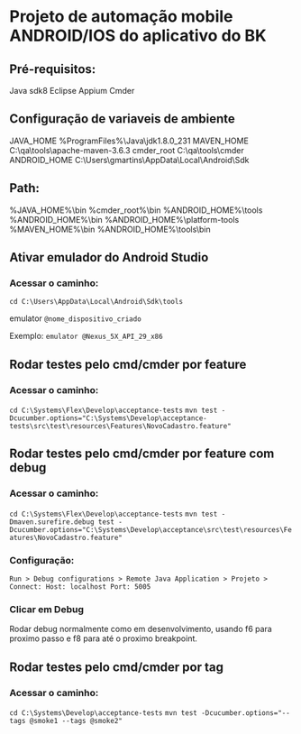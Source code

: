 # Projeto de automação mobile ANDROID/IOS do aplicativo do BK


## Pré-requisitos:
Java sdk8
Eclipse
Appium
Cmder


## Configuração de variaveis de ambiente
JAVA_HOME %ProgramFiles%\Java\jdk1.8.0_231
MAVEN_HOME C:\qa\tools\apache-maven-3.6.3
cmder_root C:\qa\tools\cmder
ANDROID_HOME C:\Users\gmartins\AppData\Local\Android\Sdk


## Path:
%JAVA_HOME%\bin
%cmder_root%\bin
%ANDROID_HOME%\tools
%ANDROID_HOME%\bin
%ANDROID_HOME%\platform-tools
%MAVEN_HOME%\bin
%ANDROID_HOME%\tools\bin


## Ativar emulador do Android Studio
### Acessar o caminho:
``` cd C:\Users\AppData\Local\Android\Sdk\tools ```

emulator ``` @nome_dispositivo_criado ``` 

Exemplo: ``` emulator @Nexus_5X_API_29_x86 ```

## Rodar testes pelo cmd/cmder por feature
### Acessar o caminho:
``` cd C:\Systems\Flex\Develop\acceptance-tests ```
``` mvn test -Dcucumber.options="C:\Systems\Develop\acceptance-tests\src\test\resources\Features\NovoCadastro.feature" ```

## Rodar testes pelo cmd/cmder por feature com debug
### Acessar o caminho:
``` cd C:\Systems\Flex\Develop\acceptance-tests ```
``` mvn test -Dmaven.surefire.debug test -Dcucumber.options="C:\Systems\Develop\acceptance\src\test\resources\Features\NovoCadastro.feature" ```

### Configuração:
``` Run > Debug configurations > Remote Java Application > Projeto > Connect: Host: localhost Port: 5005 ```
### Clicar em Debug
Rodar debug normalmente como em desenvolvimento, usando f6 para proximo passo e f8 para até o proximo breakpoint.


## Rodar testes pelo cmd/cmder por tag
### Acessar o caminho:
``` cd C:\Systems\Develop\acceptance-tests ```
``` mvn test -Dcucumber.options="--tags @smoke1 --tags @smoke2" ```

